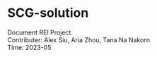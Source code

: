 # SCG-solution
Document REI Project.  
Contributer: Alex Siu, Aria Zhou, Tana Na Nakorn  
Time: 2023-05
